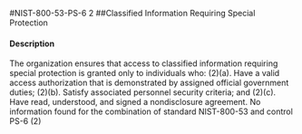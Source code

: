 #NIST-800-53-PS-6 2
##Classified Information Requiring Special Protection
#### Description
The organization ensures that access to classified information requiring special protection is granted only to individuals who:
   (2)(a).  Have a valid access authorization that is demonstrated by assigned official government duties;
   (2)(b).  Satisfy associated personnel security criteria; and
   (2)(c).  Have read, understood, and signed a nondisclosure agreement.
No information found for the combination of standard NIST-800-53 and control PS-6 (2)
